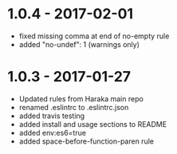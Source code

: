 # 1.0.4 - 2017-02-01

* fixed missing comma at end of no-empty rule
* added "no-undef": 1  (warnings only)

# 1.0.3 - 2017-01-27

* Updated rules from Haraka main repo
* renamed .eslintrc to .eslintrc.json
* added travis testing
* added install and usage sections to README
* added env:es6=true
* added space-before-function-paren rule
